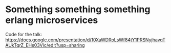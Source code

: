 # Something something something erlang microservices

Code for the talk: https://docs.google.com/presentation/d/10XaWDRoLsWf84tY1PRSNyjhavqTAUkTqrZ_EHs03Vic/edit?usp=sharing

